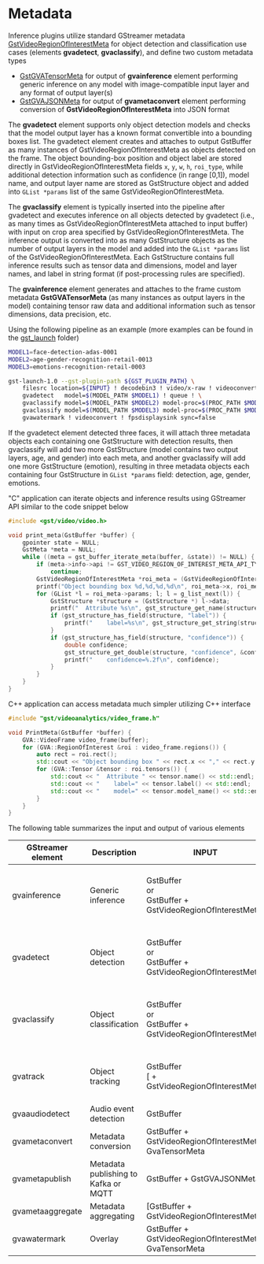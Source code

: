 # Metadata

Inference plugins utilize standard GStreamer metadata
[GstVideoRegionOfInterestMeta](https://gstreamer.freedesktop.org/documentation/video/gstvideometa.html?gi-language=c#GstVideoRegionOfInterestMeta)
for object detection and classification use cases (elements
**gvadetect**, **gvaclassify**), and define two custom metadata types

- [GstGVATensorMeta](https://github.com/open-edge-platform/edge-ai-libraries/tree/main/libraries/dl-streamer/include/dlstreamer/gst/metadata/gva_tensor_meta.h)
  for output of **gvainference** element performing generic inference
  on any model with image-compatible input layer and any format of
  output layer(s)
- [GstGVAJSONMeta](https://github.com/open-edge-platform/edge-ai-libraries/tree/main/libraries/dl-streamer/include/dlstreamer/gst/metadata/gva_json_meta.h)
  for output of **gvametaconvert** element performing conversion of
  **GstVideoRegionOfInterestMeta** into JSON format

The **gvadetect** element supports only object detection models and
checks that the model output layer has a known format convertible into a
bounding boxes list. The gvadetect element creates and attaches to
output GstBuffer as many instances of GstVideoRegionOfInterestMeta as
objects detected on the frame. The object bounding-box position and
object label are stored directly in GstVideoRegionOfInterestMeta fields
`x`, `y`, `w`, `h`, `roi_type`, while additional detection information
such as confidence (in range \[0,1\]), model name, and output layer name
are stored as GstStructure object and added into `GList *params` list of
the same GstVideoRegionOfInterestMeta.

The **gvaclassify** element is typically inserted into the pipeline
after gvadetect and executes inference on all objects detected by
gvadetect (i.e., as many times as GstVideoRegionOfInterestMeta attached
to input buffer) with input on crop area specified by
GstVideoRegionOfInterestMeta. The inference output is converted into as
many GstStructure objects as the number of output layers in the model
and added into the `GList *params` list of the
GstVideoRegionOfInterestMeta. Each GstStructure contains full inference
results such as tensor data and dimensions, model and layer names, and
label in string format (if post-processing rules are specified).

The **gvainference** element generates and attaches to the frame custom
metadata **GstGVATensorMeta** (as many instances as output layers in the
model) containing tensor raw data and additional information such as
tensor dimensions, data precision, etc.

Using the following pipeline as an example (more examples can be found
in the
[gst_launch](https://github.com/open-edge-platform/edge-ai-libraries/tree/main/libraries/dl-streamer/samples/gstreamer/gst_launch)
folder)

```bash
MODEL1=face-detection-adas-0001
MODEL2=age-gender-recognition-retail-0013
MODEL3=emotions-recognition-retail-0003

gst-launch-1.0 --gst-plugin-path ${GST_PLUGIN_PATH} \
    filesrc location=${INPUT} ! decodebin3 ! video/x-raw ! videoconvert ! \
    gvadetect   model=$(MODEL_PATH $MODEL1) ! queue ! \
    gvaclassify model=$(MODEL_PATH $MODEL2) model-proc=$(PROC_PATH $MODEL2) ! queue ! \
    gvaclassify model=$(MODEL_PATH $MODEL3) model-proc=$(PROC_PATH $MODEL3) ! queue ! \
    gvawatermark ! videoconvert ! fpsdisplaysink sync=false
```

If the gvadetect element detected three faces, it will attach three
metadata objects each containing one GstStructure with detection
results, then gvaclassify will add two more GstStructure (model contains
two output layers, age, and gender) into each meta, and another
gvaclassify will add one more GstStructure (emotion), resulting in three
metadata objects each containing four GstStructure in `GList *params`
field: detection, age, gender, emotions.

"C" application can iterate objects and inference results using
GStreamer API similar to the code snippet below

``` C
#include <gst/video/video.h>

void print_meta(GstBuffer *buffer) {
    gpointer state = NULL;
    GstMeta *meta = NULL;
    while ((meta = gst_buffer_iterate_meta(buffer, &state)) != NULL) {
        if (meta->info->api != GST_VIDEO_REGION_OF_INTEREST_META_API_TYPE)
            continue;
        GstVideoRegionOfInterestMeta *roi_meta = (GstVideoRegionOfInterestMeta*)meta;
        printf("Object bounding box %d,%d,%d,%d\n", roi_meta->x, roi_meta->y, roi_meta->w, roi_meta->h);
        for (GList *l = roi_meta->params; l; l = g_list_next(l)) {
            GstStructure *structure = (GstStructure *) l->data;
            printf("  Attribute %s\n", gst_structure_get_name(structure));
            if (gst_structure_has_field(structure, "label")) {
                printf("    label=%s\n", gst_structure_get_string(structure, "label"));
            }
            if (gst_structure_has_field(structure, "confidence")) {
                double confidence;
                gst_structure_get_double(structure, "confidence", &confidence);
                printf("    confidence=%.2f\n", confidence);
            }
        }
    }
}
```

C++ application can access metadata much simpler utilizing C++ interface

``` C++
#include "gst/videoanalytics/video_frame.h"

void PrintMeta(GstBuffer *buffer) {
    GVA::VideoFrame video_frame(buffer);
    for (GVA::RegionOfInterest &roi : video_frame.regions()) {
        auto rect = roi.rect();
        std::cout << "Object bounding box " << rect.x << "," << rect.y << "," << rect.w << "," << rect.h << "," << std::endl;
        for (GVA::Tensor &tensor : roi.tensors()) {
            std::cout << "  Attribute " << tensor.name() << std::endl;
            std::cout << "    label=" << tensor.label() << std::endl;
            std::cout << "    model=" << tensor.model_name() << std::endl;
        }
    }
}
```

The following table summarizes the input and output of various elements

| GStreamer element | Description | INPUT | OUTPUT |
|---|---|---|---|
| gvainference | Generic inference | <br>GstBuffer<br>or<br>GstBuffer + GstVideoRegionOfInterestMeta<br><br> | <br>INPUT + GvaTensorMeta<br>or<br>INPUT + extended GstVideoRegionOfInterestMeta<br><br> |
| gvadetect | Object detection | <br>GstBuffer<br>or<br>GstBuffer + GstVideoRegionOfInterestMeta<br><br> | INPUT + GstVideoRegionOfInterestMeta |
| gvaclassify | Object classification | <br>GstBuffer<br>or<br>GstBuffer + GstVideoRegionOfInterestMeta<br><br> | <br>INPUT + GvaTensorMeta<br>or<br>INPUT + extended GstVideoRegionOfInterestMeta<br><br> |
| gvatrack | Object tracking | <br>GstBuffer<br>[ + GstVideoRegionOfInterestMeta]<br><br> | INPUT + GstVideoRegionOfInterestMeta |
| gvaaudiodetect | Audio event detection | GstBuffer | INPUT + GstGVAAudioEventMeta |
| gvametaconvert | Metadata conversion | GstBuffer + GstVideoRegionOfInterestMeta, GvaTensorMeta | INPUT + GstGVAJSONMeta |
| gvametapublish | Metadata publishing to Kafka or MQTT | GstBuffer + GstGVAJSONMeta | INPUT |
| gvametaaggregate | Metadata aggregating | [GstBuffer + GstVideoRegionOfInterestMeta] | INPUT + extended GstVideoRegionOfInterestMeta |
| gvawatermark | Overlay | GstBuffer + GstVideoRegionOfInterestMeta, GvaTensorMeta | GstBuffer with modified image |
